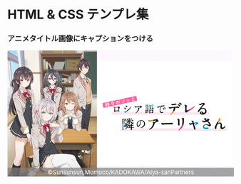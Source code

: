 # HTML & CSS テンプレ集

### アニメタイトル画像にキャプションをつける

<div class="anime_title">
    <img class="anime_image" src="https://raw.githubusercontent.com/Luarce/hatenablog-contents/refs/heads/main/assets/images/anime-reviews/roshidere_title.png" alt="時々ボソッとロシア語でデレる隣のアーリャさん">
    <div class="anime_caption">
    ©Sunsunsun,Momoco/KADOKAWA/Alya-sanPartners
    </div>
</div>

<style>
/* アニメタイトル画像にキャプションをつける_CSS */
.anime_title {
    position: relative;
    display: inline-block;
}

.anime_image {
    display: block;
}

.anime_caption {
    position: absolute;
    bottom: 0;
    width: 100%;
    padding: 2px;
    background-color: rgba(128, 128, 128, 0.7);
    color: #fff;
    font-size: 13px;
    text-align: center;
}
</style>
